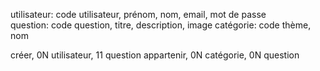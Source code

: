utilisateur: code utilisateur, prénom, nom, email, mot de passe  
question: code question, titre, description, image
catégorie: code thème, nom

créer, 0N utilisateur, 11 question
appartenir, 0N catégorie, 0N question
